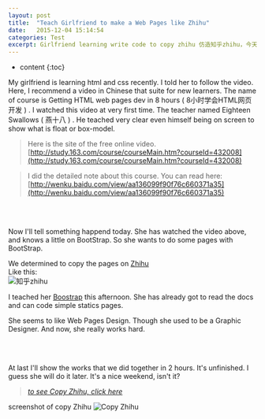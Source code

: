 ```yaml
---
layout: post
title:  "Teach Girlfriend to make a Web Pages like Zhihu"
date:   2015-12-04 15:14:54
categories: Test
excerpt: Girlfriend learning write code to copy zhihu 仿造知乎zhihu，今天教女朋友编程，仿造知乎做了一个页面，使用了bootstrap, html, css
---
```


* content
{:toc}


My girlfriend is learning html and css recently. I told her to follow the video. Here, I recommend a video in Chinese that suite for new learners. The name of course is Getting HTML web pages dev in 8 hours ( 8小时学会HTML网页开发 ) . I watched this video at very first time. The teacher named Eighteen Swallows ( 燕十八 ) . He teached very clear even himself being on screen to show what is float or box-model.    
<!-- ![燕十八](http://7q5cdt.com1.z0.glb.clouddn.com/teach-girlfriend-html-18swallows.png) -->

> Here is the site of the free online video.   
> [http://study.163.com/course/courseMain.htm?courseId=432008](http://study.163.com/course/courseMain.htm?courseId=432008)    

> I did the detailed note about this course. You can read here:   
> [http://wenku.baidu.com/view/aa136099f90f76c660371a35](http://wenku.baidu.com/view/aa136099f90f76c660371a35)   

<br>
<br>


Now I'll tell something happend today. She has watched the video above, and knows a little on BootStrap. So she wants to do some pages with BootStrap.    

We determined to copy the pages on [Zhihu](http://zhihu.com)   
Like this:   
![知乎zhihu](http://7q5cdt.com1.z0.glb.clouddn.com/teach-girlfriend-html-zhihu.jpg)   

I teached her [Boostrap](http://www.bootcss.com/) this afternoon. She has already got to read the docs and can code simple statics pages.   

She seems to like Web Pages Design. Though she used to be a Graphic Designer. And now, she really works hard.

<br>
<br>


At last I'll show the works that we did together in 2 hours. It's unfinished. I guess she will do it later. It's a nice weekend, isn't it?   

> [*to see Copy Zhihu, click here*](http://gaohaoyang.github.io/works/bootstrap-zhihu/)   

screenshot of copy Zhihu
![Copy Zhihu](http://7q5cdt.com1.z0.glb.clouddn.com/teach-girlfriend-html-CopyZhihu.jpg)